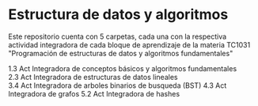 # Estructura de datos y algoritmos

Este repositorio cuenta con 5 carpetas, cada una con la respectiva actividad integradora de cada bloque de aprendizaje de la materia TC1031 "Programación de estructuras de datos y algoritmos fundamentales" 

1.3 Act Integradora de conceptos básicos y algoritmos fundamentales   
2.3 Act Integradora de estructuras de datos lineales  
3.4 Act Integradora de arboles binarios de busqueda (BST) 
4.3 Act Integradora de grafos 
5.2 Act Integradora de hashes 
